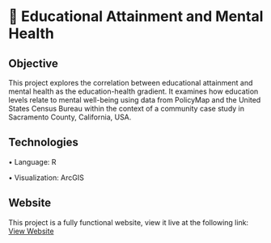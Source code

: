 # 🧠 Educational Attainment and Mental Health
## Objective <br>
This project explores the correlation between educational attainment and mental health as the education-health gradient. It examines how education levels relate to mental well-being using data from PolicyMap and the United States Census Bureau within the context of a community case study in Sacramento County, California, USA. <p>
## Technologies <br>
• Language: R <p>
• Visualization: ArcGIS <p>
## Website <br>
This project is a fully functional website, view it live at the following link: [View Website](https://arcg.is/0LeCqz) <p>
